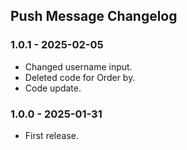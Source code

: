 ## Push Message Changelog

### 1.0.1 - 2025-02-05

- Changed username input.
- Deleted code for Order by.
- Code update.

### 1.0.0 - 2025-01-31

- First release.